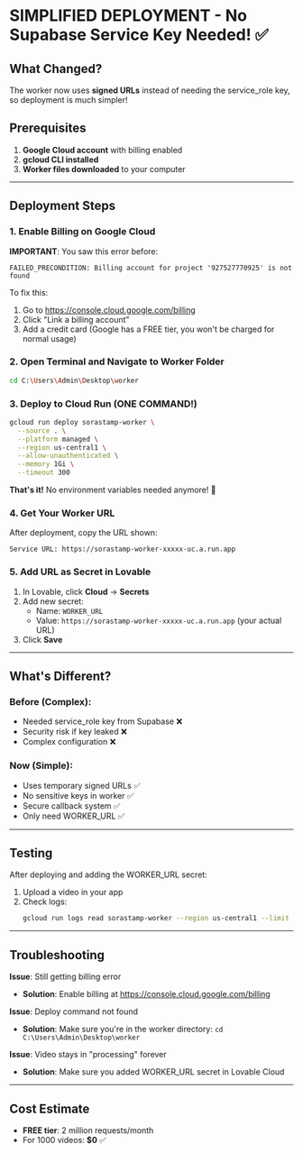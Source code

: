 # SIMPLIFIED DEPLOYMENT - No Supabase Service Key Needed! ✅

## What Changed?
The worker now uses **signed URLs** instead of needing the service_role key, so deployment is much simpler!

## Prerequisites
1. **Google Cloud account** with billing enabled
2. **gcloud CLI installed**
3. **Worker files downloaded** to your computer

---

## Deployment Steps

### 1. Enable Billing on Google Cloud
**IMPORTANT**: You saw this error before:
```
FAILED_PRECONDITION: Billing account for project '927527770925' is not found
```

To fix this:
1. Go to https://console.cloud.google.com/billing
2. Click "Link a billing account" 
3. Add a credit card (Google has a FREE tier, you won't be charged for normal usage)

### 2. Open Terminal and Navigate to Worker Folder
```bash
cd C:\Users\Admin\Desktop\worker
```

### 3. Deploy to Cloud Run (ONE COMMAND!)
```bash
gcloud run deploy sorastamp-worker \
  --source . \
  --platform managed \
  --region us-central1 \
  --allow-unauthenticated \
  --memory 1Gi \
  --timeout 300
```

**That's it!** No environment variables needed anymore! 🎉

### 4. Get Your Worker URL
After deployment, copy the URL shown:
```
Service URL: https://sorastamp-worker-xxxxx-uc.a.run.app
```

### 5. Add URL as Secret in Lovable
1. In Lovable, click **Cloud** → **Secrets**
2. Add new secret:
   - Name: `WORKER_URL`
   - Value: `https://sorastamp-worker-xxxxx-uc.a.run.app` (your actual URL)
3. Click **Save**

---

## What's Different?

### Before (Complex):
- Needed service_role key from Supabase ❌
- Security risk if key leaked ❌
- Complex configuration ❌

### Now (Simple):
- Uses temporary signed URLs ✅
- No sensitive keys in worker ✅
- Secure callback system ✅
- Only need WORKER_URL ✅

---

## Testing

After deploying and adding the WORKER_URL secret:

1. Upload a video in your app
2. Check logs:
   ```bash
   gcloud run logs read sorastamp-worker --region us-central1 --limit 50
   ```

---

## Troubleshooting

**Issue**: Still getting billing error
- **Solution**: Enable billing at https://console.cloud.google.com/billing

**Issue**: Deploy command not found
- **Solution**: Make sure you're in the worker directory: `cd C:\Users\Admin\Desktop\worker`

**Issue**: Video stays in "processing" forever
- **Solution**: Make sure you added WORKER_URL secret in Lovable Cloud

---

## Cost Estimate
- **FREE tier**: 2 million requests/month
- For 1000 videos: **$0** ✅
